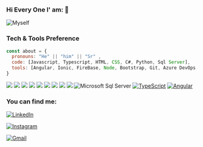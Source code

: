 
### Hi Every One I' am: 👋

![Myself](https://github.com/BryantBeltre/BryantBeltre/assets/112722029/c2300b4b-8fef-4b83-8e92-52229be70dcf)

### Tech & Tools Preference

```javascript
const about = {
  pronouns: "He" || "him" || "Sr" ,
  code: [Javascript, Typescript, HTML, CSS, C#, Python, Sql Server],
  tools: [Angular, Ionic, FireBase, Node, Bootstrap, Git, Azure DevOps, Asp.Net 5, ASP.NET 7, .NET FRAMEWORK, Web Forms],
}
```

<img src = "https://img.shields.io/badge/-HTML5-E34F26?style=flat&logo=html5&logoColor=white">  <img src = "https://img.shields.io/badge/-CSS3-1572B6?style=flat&logo=css3&logoColor=white">  <img src="https://img.shields.io/badge/-Bootstrap-563D7C?style=flat&logo=bootstrap&logoColor=white"> 
<img src="https://img.shields.io/badge/-JavaScript-eed718?style=flat&logo=javascript&logoColor=ffffff">  <img src="https://img.shields.io/badge/-MySQL-F29111?style=flat&logo=mysql&logoColor=FFFFFF">  <img src="https://img.shields.io/badge/-Firebase-FFA611?style=flat&logo=firebase&logoColor=FFFFFF"> 
<img src="http://img.shields.io/badge/-Git-F1502F?style=flat&logo=git&logoColor=FFFFFF">  <img src="http://img.shields.io/badge/-Github-000000?style=flat&logo=github&logoColor=FFFFFF">  <img src="http://img.shields.io/badge/-VS%20Code-007ACC?style=flat&logo=visual%20studio%20code&logoColor=white"> ![Microsoft Sql Server](https://img.shields.io/badge/-Sql%20Server-CC2927?style=flat-square&logo=microsoft-sql-server&logoColor=ffffff) [![TypeScript](https://img.shields.io/badge/-TypeScript-007ACC?style=flat-square&logo=typescript&link=https://github.com/LuizCarlosAbbott/)](https://github.com/LuizCarlosAbbott/) [![Angular](https://img.shields.io/badge/-Angular-DD0031?style=flat-square&logo=angular&link=https://github.com/LuizCarlosAbbott/)](https://github.com/LuizCarlosAbbott/)


### You can find me:
<a href="https://www.linkedin.com/in/francis-beltre-22b899250/" target="_blank"><img src="https://img.shields.io/badge/LinkedIn-%230077B5.svg?&style=flat-square&logo=linkedin&logoColor=white" alt="LinkedIn"></a>

<a href="https://www.instagram.com/bryant__24___/" target="_blank"><img src="https://img.shields.io/badge/Instagram-%23E4405F.svg?&style=flat-square&logo=instagram&logoColor=white" alt="Instagram"></a>

[![Gmail](https://img.shields.io/badge/-GMAIL-D14836?style=for-the-badge&logo=gmail&logoColor=white)](mailto:beltrebryant07@gmail.com)



